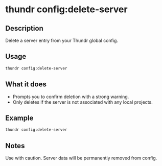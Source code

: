 # thundr config:delete-server

## Description

Delete a server entry from your Thundr global config.

## Usage

```bash
thundr config:delete-server
```

## What it does

- Prompts you to confirm deletion with a strong warning.
- Only deletes if the server is not associated with any local projects.

## Example

```bash
thundr config:delete-server
```

## Notes

Use with caution. Server data will be permanently removed from config.
